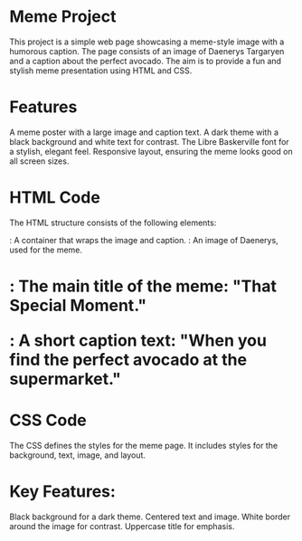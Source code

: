 # Meme Project
This project is a simple web page showcasing a meme-style image with a humorous caption. The page consists of an image of Daenerys Targaryen and a caption about the perfect avocado. The aim is to provide a fun and stylish meme presentation using HTML and CSS.

# Features
A meme poster with a large image and caption text.
A dark theme with a black background and white text for contrast.
The Libre Baskerville font for a stylish, elegant feel.
Responsive layout, ensuring the meme looks good on all screen sizes.

# HTML Code
The HTML structure consists of the following elements:

<div class="poster">: A container that wraps the image and caption.
<img class="motivation-img">: An image of Daenerys, used for the meme.
<h1>: The main title of the meme: "That Special Moment."
<p>: A short caption text: "When you find the perfect avocado at the supermarket."

# CSS Code
The CSS defines the styles for the meme page. It includes styles for the background, text, image, and layout.

# Key Features:
Black background for a dark theme.
Centered text and image.
White border around the image for contrast.
Uppercase title for emphasis.
